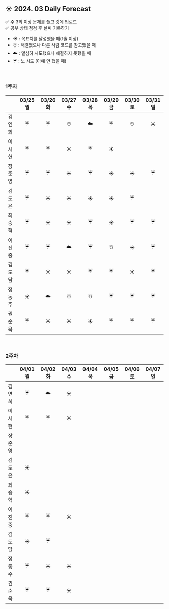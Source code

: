 ## ☀️ 2024. 03 Daily Forecast

✅ 주 3회 이상 문제를 풀고 깃에 업로드    
✅ 공부 상태 점검 후 날씨 기록하기 
- ☀️ : 목표치를 달성했을 때(1솔 이상)
- ☃️ : 해결했으나 다른 사람 코드를 참고했을 때
- ☁️ : 열심히 시도했으나 해결하지 못했을 때
- ☔ : 노 시도 (아예 안 했을 때)

<br>

### 1주차

  
|      | 03/25 월 | 03/26 화 | 03/27 수 | 03/28 목 | 03/29 금 | 03/30 토 | 03/31 일 |
|------|:-----:|:-----:|:-----:|:-----:|:-----:|:-----:|:-----:|
| 김연희 |☔|☔|☃️|☁️|☔|☃️|☀️|
| 이시현 | ☔|☔ |☀️ |☔ |☀️ | | |
| 장준영 |☔ |☔ |☀️| ☔|☀️ |☀️ |☔ |
| 김도윤 |☔ |☀️|☀️|☀️|☀️|☔| |
| 최승혁 |☔| ☀️     |  ☀️    |    ☔   |   ☀️   |    ☔  |  ☔    |
| 이진중 |☔|☔|☁️|☔|☃️|☀️|☔|
| 김도담 |☔ |☀️ |☀️ |☔ |☔ |☀️ |☔ |
| 정동주 |☀️ |☁️ | ☃️| ☃️|☔ |☔ |☔ |
| 권순욱 |☔ |☀️ |☀️ |☀️ |☔ |☔ |☔ |

<br>

### 2주차

  
|      | 04/01 월 | 04/02 화 | 04/03 수 | 04/04 목 | 04/05 금 | 04/06 토 | 04/07 일 |
|------|:-----:|:-----:|:-----:|:-----:|:-----:|:-----:|:-----:|
| 김연희 |☔|☁️|☀️| | | | |
| 이시현 | ☔|☔ |☀️ | | | | |
| 장준영 | | | | | | | |
| 김도윤 |☀️| | | | | | |
| 최승혁 | ☀️| | | | | | |
| 이진중 |☔|☔|  ☀️| | | | |
| 김도담 |☀️ |☔ | | | | | |
| 정동주 | ☔|☀️ | ☀️| | | | |
| 권순욱 |☔ |☔ |☀️ | | | | |

<br>

